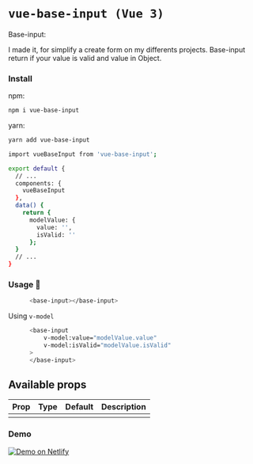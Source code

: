 # `vue-base-input (Vue 3)`

Base-input:

I made it, for simplify a create form on my differents projects.
Base-input return if your value is valid and value in Object.

### Install

npm:
```sh
npm i vue-base-input
```

yarn:
```sh
yarn add vue-base-input
```

```sh
import vueBaseInput from 'vue-base-input';

export default {
  // ...
  components: {
    vueBaseInput
  },
  data() {
    return {
      modelValue: {
        value: '',
        isValid: ''
      };
  }
  // ...
}

```


### Usage 🚀

```sh
      <base-input></base-input>
```

Using ```v-model```

```sh
      <base-input
          v-model:value="modelValue.value"
          v-model:isValid="modelValue.isValid"
      >
      </base-input>
```

## Available props

| Prop                          | Type            | Default     | Description                              |
|-------------------------------|-----------------|-------------|------------------------------------------|
|                               |                 |             |                                          |


### Demo

[![Demo on Netlify](https://www.netlify.com/img/deploy/button.svg)](https://vue-base-input.netlify.app/)
